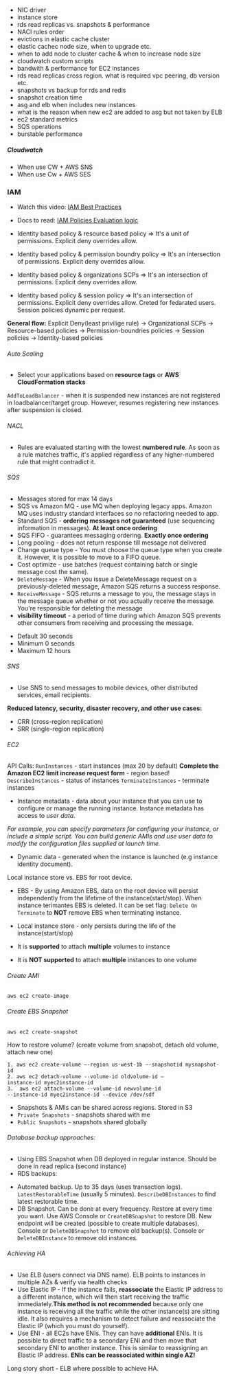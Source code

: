 * NIC driver
* instance store
* rds read replicas vs. snapshots & performance
* NACl rules order
* evictions in elastic cache cluster
* elastic cachec node size, when to upgrade etc.
* when to add node to cluster cache & when to increase node size
* cloudwatch custom scripts
* bandwith & performance for EC2 instances
* rds read replicas cross region. what is required vpc peering, db version etc.
* snapshots vs backup for rds and redis
* snapshot creation time
* asg and elb when includes new instances
* what is the reason when new ec2 are added to asg but not taken by ELB
* ec2 standard metrics
* SQS operations
* burstable performance

##### Cloudwatch
* When use CW + AWS SNS
* When use Cw + AWS SES

### IAM
* Watch this video: [IAM Best Practices](https://www.youtube.com/watch?v=_wiGpBQGCjU)
* Docs to read: [IAM Policies Evaluation logic](https://docs.aws.amazon.com/IAM/latest/UserGuide/reference_policies_evaluation-logic.html#policy-eval-denyallow)

* Identity based policy & resource based policy => It's a unit of permissions. Explicit deny overrides allow.
* Identity based policy & permission boundry policy => It's an intersection of permissions. Explicit deny overrides allow.
* Identity based policy & organizations SCPs => It's an intersection of permissions. Explicit deny overrides allow.
* Identity based policy & session policy => It's an intersection of permissions. Explicit deny overrides allow. Creted for fedarated users. Session policies dynamic per request.

**General flow:** Explicit Deny(least privilige rule) -> Organizational SCPs -> Resource-based policies -> Permission-boundries policies -> Session policies -> Identity-based policies

###### Auto Scaling
* Select your applications based on **resource tags** or **AWS CloudFormation stacks**

`AddToLoadBalancer` - when it is suspended new instances are not registered in loadbalancer/target group. However, resumes registering new instances after suspension is closed.


###### NACL
* Rules are evaluated starting with the lowest **numbered rule**. As soon as a rule matches traffic, it's applied regardless of any higher-numbered rule that might contradict it.

###### SQS
* Messages stored for max 14 days
* SQS vs Amazon MQ - use MQ when deploying legacy apps. Amazon MQ uses industry standard interfaces so no refactoring needed to app.
* Standard SQS - **ordering messages not guaranteed** (use sequencing information in messages). **At least once ordering**
* SQS FIFO - guarantees messaging ordering. **Exactly once ordering**
* Long pooling - does not return response till message not delivered
* Change queue type -  You must choose the queue type when you create it. However, it is possible to move to a FIFO queue.
* Cost optimize - use batches (request containing batch or single message cost the same).
* `DeleteMessage` - When you issue a DeleteMessage request on a previously-deleted message, Amazon SQS returns a success response.
* `ReceiveMessage` -  SQS returns a message to you, the message stays in the message queue whether or not you actually receive the message. You're responsible for deleting the message
* **visibility timeout** - a period of time during which Amazon SQS prevents other consumers from receiving and processing the message.
 - Default 30 seconds
 - Minimum 0 seconds
 - Maximum 12 hours

###### SNS
* Use SNS to send messages to mobile devices, other distributed services, email recipients.




**Reduced latency, security, disaster recovery, and other use cases:**
* CRR (cross-region replication)
* SRR (single-region replication)

###### EC2
API Calls:
`RunInstances` - start instances (max 20 by default)
**Complete the Amazon EC2 limit increase request form** - region based!
`DescribeInstances` - status of instances
`TerminateInstances` - terminate instances

* Instance metadata - data about your instance that you can use to configure or manage the running instance. Instance metadata has access to *user data*. 

*For example, you can specify parameters for configuring your instance, or include a simple script. You can build generic AMIs and use user data to modify the configuration files supplied at launch time.*

* Dynamic data - generated when the instance is launched (e.g instance identity document).

Local instance store vs. EBS for root device.
* EBS - By using Amazon EBS, data on the root device will persist independently from the lifetime of the instance(start/stop). When instance terimantes EBS is deleted. It can be set flag: `Delete On Terminate` to **NOT** remove EBS when terminating instance.
* Local instance store - only persists during the life of the instance(start/stop)

* It is **supported** to attach **multiple** volumes to instance
* It is **NOT supported** to attach **multiple** instances to one volume


###### Create AMI
```
aws ec2 create-image
```
###### Create EBS Snapshot
```
aws ec2 create-snapshot
```
How to restore volume? (create volume from snapshot, detach old volume, attach new one)
```
1. aws ec2 create-volume –-region us-west-1b –-snapshotid mysnapshot-id
2. aws ec2 detach-volume --volume-id oldvolume-id –
instance-id myec2instance-id
3.  aws ec2 attach-volume --volume-id newvolume-id
--instance-id myec2instance-id --device /dev/sdf
```
*  Snapshots & AMIs can be shared across regions. Stored in S3
* `Private Snapshots` - snapshots shared with me
* `Public Snapshots` - snapshots shared globally

###### Database backup approaches:
* Using EBS Snapshot when DB deployed in regular instance. Should be done in read replica (second instance)
* RDS backups:
 - Automated backup. Up to 35 days (uses transaction logs). `LatestRestorableTime` (usually 5 minutes). `DescribeDBInstances` to find latest restorable time.
 - DB Snapshot. Can be done at every frequency. Restore at every time you want. Use AWS Console or `CreateDBSnapshot` to restore DB. New endpoint will be created (possible to create multiple databases). Console or `DeleteDBSnapshot` to remove old backup(s). Console or `DeleteDBInstance` to remove old instances.

###### Achieving HA
 * Use ELB (users connect via DNS name). ELB points to instances in multiple AZs & verify via health checks
 * Use Elastic IP - If the instance fails, **reassociate** the Elastic IP address to a different instance, which will then start receiving the traffic immediately.**This method is not recommended** because only one instance is receiving all the traffic while the other instance(s) are sitting idle. It also requires a mechanism to detect failure and reassociate the Elastic IP (which you must do yourself).
 * Use ENI - all EC2s have ENIs. They can have **additional** ENIs.
 It is possible to direct traffic to a secondary ENI and then move that secondary ENI to another instance. This is similar to reassigning an Elastic IP address. **ENIs can be reassociated within single AZ!**

Long story short - ELB where possible to achieve HA.

